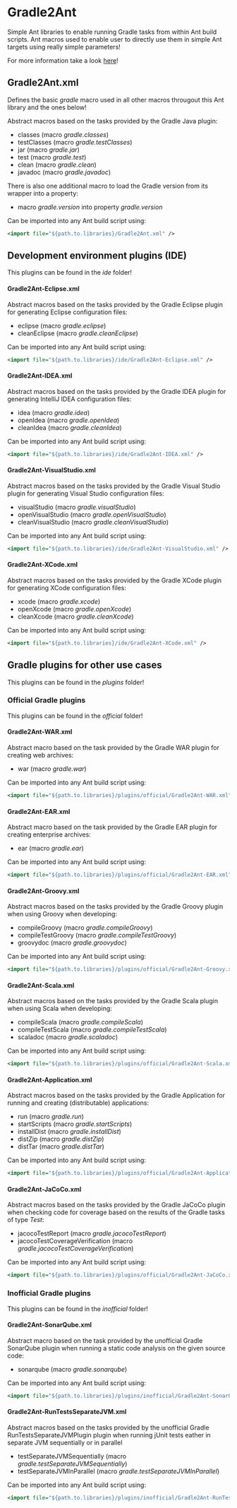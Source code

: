 # Gradle2Ant

Simple Ant libraries to enable running Gradle tasks from within Ant build scripts. Ant macros used
to enable user to directly use them in simple Ant targets using really simple parameters!

For more information take a look [here](https://github.com/thahnen/Gradle2Ant)!

## Gradle2Ant.xml

Defines the basic *gradle* macro used in all other macros througout this Ant library and the ones below!

Abstract macros based on the tasks provided by the Gradle Java plugin:

- classes (macro *gradle.classes*)
- testClasses (macro *gradle.testClasses*)
- jar (macro *gradle.jar*)
- test (macro *gradle.test*)
- clean (macro *gradle.clean*)
- javadoc (macro *gradle.javadoc*)

There is also one additional macro to load the Gradle version from its wrapper into a property:

- macro *gradle.version* into property *gradle.version*

Can be imported into any Ant build script using:
```xml
<import file="${path.to.libraries}/Gradle2Ant.xml" />
```

## Development environment plugins (IDE)

This plugins can be found in the *ide* folder!

#### Gradle2Ant-Eclipse.xml

Abstract macros based on the tasks provided by the Gradle Eclipse plugin for generating Eclipse
configuration files:

- eclipse (macro *gradle.eclipse*)
- cleanEclipse (macro *gradle.cleanEclipse*)

Can be imported into any Ant build script using:
```xml
<import file="${path.to.libraries}/ide/Gradle2Ant-Eclipse.xml" />
```

#### Gradle2Ant-IDEA.xml

Abstract macros based on the tasks provided by the Gradle IDEA plugin for generating IntelliJ IDEA
configuration files:

- idea (macro *gradle.idea*)
- openIdea (macro *gradle.openIdea*)
- cleanIdea (macro *gradle.cleanIdea*)

Can be imported into any Ant build script using:
```xml
<import file="${path.to.libraries}/ide/Gradle2Ant-IDEA.xml" />
```

#### Gradle2Ant-VisualStudio.xml

Abstract macros based on the tasks provided by the Gradle Visual Studio plugin for generating
Visual Studio configuration files:

- visualStudio (macro *gradle.visualStudio*)
- openVisualStudio (macro *gradle.openVisualStudio*)
- cleanVisualStudio (macro *gradle.cleanVisualStudio*)

Can be imported into any Ant build script using:
```xml
<import file="${path.to.libraries}/ide/Gradle2Ant-VisualStudio.xml" />
```

#### Gradle2Ant-XCode.xml

Abstract macros based on the tasks provided by the Gradle XCode plugin for generating XCode
configuration files:

- xcode (macro *gradle.xcode*)
- openXcode (macro *gradle.openXcode*)
- cleanXcode (macro *gradle.cleanXcode*)

Can be imported into any Ant build script using:
```xml
<import file="${path.to.libraries}/ide/Gradle2Ant-XCode.xml" />
```

## Gradle plugins for other use cases

This plugins can be found in the *plugins* folder!

### Official Gradle plugins

This plugins can be found in the *official* folder!

#### Gradle2Ant-WAR.xml

Abstract macro based on the task provided by the Gradle WAR plugin for creating web archives:

- war (macro *gradle.war*)

Can be imported into any Ant build script using:
```xml
<import file="${path.to.libraries}/plugins/official/Gradle2Ant-WAR.xml" />
```

#### Gradle2Ant-EAR.xml

Abstract macro based on the task provided by the Gradle EAR plugin for creating enterprise archives:

- ear (macro *gradle.ear*)

Can be imported into any Ant build script using:
```xml
<import file="${path.to.libraries}/plugins/official/Gradle2Ant-EAR.xml" />
```

#### Gradle2Ant-Groovy.xml

Abstract macros based on the tasks provided by the Gradle Groovy plugin when using Groovy when developing:

- compileGroovy (macro *gradle.compileGroovy*)
- compileTestGroovy (macro *gradle.compileTestGroovy*)
- groovydoc (macro *gradle.groovydoc*)

Can be imported into any Ant build script using:
```xml
<import file="${path.to.libraries}/plugins/official/Gradle2Ant-Groovy.xml" />
```

#### Gradle2Ant-Scala.xml

Abstract macros based on the tasks provided by the Gradle Scala plugin when using Scala when developing:

- compileScala (macro *gradle.compileScala*)
- compileTestScala (macro *gradle.compileTestScala*)
- scaladoc (macro *gradle.scaladoc*)

Can be imported into any Ant build script using:
```xml
<import file="${path.to.libraries}/plugins/official/Gradle2Ant-Scala.xml" />
```

#### Gradle2Ant-Application.xml

Abstract macros based on the tasks provided by the Gradle Application for running and creating
(distributable) applications:

- run (macro *gradle.run*)
- startScripts (macro *gradle.startScripts*)
- installDist (macro *gradle.installDist*)
- distZip (macro *gradle.distZip*)
- distTar (macro *gradle.distTar*)

Can be imported into any Ant build script using:
```xml
<import file="${path.to.libraries}/plugins/official/Gradle2Ant-Application.xml" />
```

#### Gradle2Ant-JaCoCo.xml

Abstract macros based on the tasks provided by the Gradle JaCoCo plugin when checking code for
coverage based on the results of the Gradle tasks of type *Test*:

- jacocoTestReport (macro *gradle.jacocoTestReport*)
- jacocoTestCoverageVerification (macro *gradle.jacocoTestCoverageVerification*)

Can be imported into any Ant build script using:
```xml
<import file="${path.to.libraries}/plugins/official/Gradle2Ant-JaCoCo.xml" />
```

### Inofficial Gradle plugins

This plugins can be found in the *inofficial* folder!

#### Gradle2Ant-SonarQube.xml

Abstract macro based on the task provided by the unofficial Gradle SonarQube plugin when running a
static code analysis on the given source code:

- sonarqube (macro *gradle.sonarqube*)

Can be imported into any Ant build script using:
```xml
<import file="${path.to.libraries}/plugins/inofficial/Gradle2Ant-SonarQube.xml" />
```

#### Gradle2Ant-RunTestsSeparateJVM.xml

Abstract macros based on the tasks provided by the unofficial Gradle RunTestsSeparateJVMPlugin
plugin when running jUnit tests eather in separate JVM sequentially or in parallel

- testSeparateJVMSequentially (macro *gradle.testSeparateJVMSequentially*)
- testSeparateJVMInParallel (macro *gradle.testSeparateJVMInParallel*)

Can be imported into any Ant build script using:
```xml
<import file="${path.to.libraries}/plugins/inofficial/Gradle2Ant-RunTestsSeparateJVM.xml" />
```
